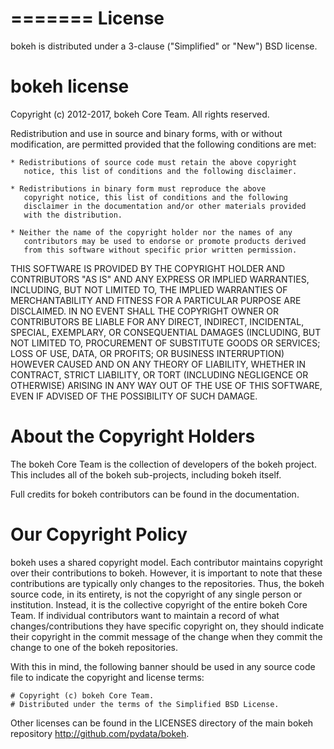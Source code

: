=======
License
=======

bokeh is distributed under a 3-clause ("Simplified" or "New") BSD license.

bokeh license
==============

Copyright (c) 2012-2017, bokeh Core Team.
All rights reserved.

Redistribution and use in source and binary forms, with or without
modification, are permitted provided that the following conditions are
met:

    * Redistributions of source code must retain the above copyright
       notice, this list of conditions and the following disclaimer.

    * Redistributions in binary form must reproduce the above
       copyright notice, this list of conditions and the following
       disclaimer in the documentation and/or other materials provided
       with the distribution.

    * Neither the name of the copyright holder nor the names of any
       contributors may be used to endorse or promote products derived
       from this software without specific prior written permission.

THIS SOFTWARE IS PROVIDED BY THE COPYRIGHT HOLDER AND CONTRIBUTORS
"AS IS" AND ANY EXPRESS OR IMPLIED WARRANTIES, INCLUDING, BUT NOT
LIMITED TO, THE IMPLIED WARRANTIES OF MERCHANTABILITY AND FITNESS FOR
A PARTICULAR PURPOSE ARE DISCLAIMED. IN NO EVENT SHALL THE COPYRIGHT
OWNER OR CONTRIBUTORS BE LIABLE FOR ANY DIRECT, INDIRECT, INCIDENTAL,
SPECIAL, EXEMPLARY, OR CONSEQUENTIAL DAMAGES (INCLUDING, BUT NOT
LIMITED TO, PROCUREMENT OF SUBSTITUTE GOODS OR SERVICES; LOSS OF USE,
DATA, OR PROFITS; OR BUSINESS INTERRUPTION) HOWEVER CAUSED AND ON ANY
THEORY OF LIABILITY, WHETHER IN CONTRACT, STRICT LIABILITY, OR TORT
(INCLUDING NEGLIGENCE OR OTHERWISE) ARISING IN ANY WAY OUT OF THE USE
OF THIS SOFTWARE, EVEN IF ADVISED OF THE POSSIBILITY OF SUCH DAMAGE.

About the Copyright Holders
===========================

The bokeh Core Team is the collection of developers of the bokeh
project. This includes all of the bokeh sub-projects, including bokeh
itself.

Full credits for bokeh contributors can be found in the documentation.

Our Copyright Policy
====================

bokeh uses a shared copyright model. Each contributor maintains copyright
over their contributions to bokeh. However, it is important to note that
these contributions are typically only changes to the repositories. Thus,
the bokeh source code, in its entirety, is not the copyright of any single
person or institution. Instead, it is the collective copyright of the
entire bokeh Core Team. If individual contributors want to maintain
a record of what changes/contributions they have specific copyright on,
they should indicate their copyright in the commit message of the change
when they commit the change to one of the bokeh repositories.

With this in mind, the following banner should be used in any source code
file to indicate the copyright and license terms:

	# Copyright (c) bokeh Core Team.
	# Distributed under the terms of the Simplified BSD License.

Other licenses can be found in the LICENSES directory of the main bokeh
repository http://github.com/pydata/bokeh.
